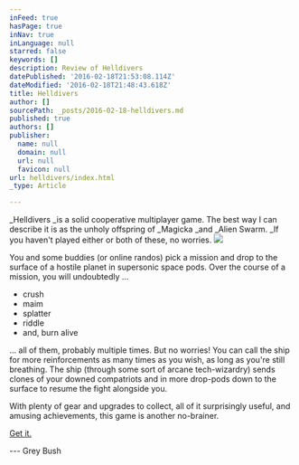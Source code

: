 ```yaml
---
inFeed: true
hasPage: true
inNav: true
inLanguage: null
starred: false
keywords: []
description: Review of Helldivers
datePublished: '2016-02-18T21:53:08.114Z'
dateModified: '2016-02-18T21:48:43.618Z'
title: Helldivers
author: []
sourcePath: _posts/2016-02-18-helldivers.md
published: true
authors: []
publisher:
  name: null
  domain: null
  url: null
  favicon: null
url: helldivers/index.html
_type: Article

---
```

_Helldivers _is a solid cooperative multiplayer game. The best way I can describe it is as the unholy offspring of _Magicka _and _Alien Swarm. _If you haven't played either or both of these, no worries. ![](https://the-grid-user-content.s3-us-west-2.amazonaws.com/894e89f5-ad07-4927-933e-b2e6ba1a6f60.png)

You and some buddies (or online randos) pick a mission and drop to the surface of a hostile planet in supersonic space pods. Over the course of a mission, you will undoubtedly ...

* crush
* maim
* splatter
* riddle
* and, burn alive

... all of them, probably multiple times. But no worries! You can call the ship for more reinforcements as many times as you wish, as long as you're still breathing. The ship (through some sort of arcane tech-wizardry) sends clones of your downed compatriots and in more drop-pods down to the surface to resume the fight alongside you.

With plenty of gear and upgrades to collect, all of it surprisingly useful, and amusing achievements, this game is another no-brainer.

[Get it.][0]

--- Grey Bush

[0]: http://arrowheadgamestudios.com/games/helldivers/